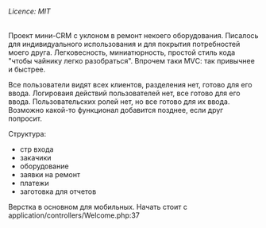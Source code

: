 ###### Licence: MIT

Проект мини-CRM с уклоном в ремонт некоего оборудования. 
Писалось для индивидуального использования и для покрытия потребностей моего друга. Легковесность, миниатюрность, простой стиль кода "чтобы чайнику легко разобраться". Впрочем таки MVС: так привычнее и быстрее.

Все пользователи видят всех клиентов, разделения нет, готово для его ввода.
Логироваия действий пользователей нет, все готово для его ввода.
Пользовательских ролей нет, но все готово для их ввода.
Возможно какой-то функционал добавится позднее, если друг попросит.

Структура:
- стр входа
- закачики
- оборудование
- заявки на ремонт
- платежи
- заготовка для отчетов

Верстка в основном для мобильных.
Начать стоит с application/controllers/Welcome.php:37
